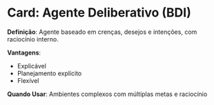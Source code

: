 # Card: Agente Deliberativo (BDI)

**Definição**: Agente baseado em crenças, desejos e intenções, com raciocínio interno.

**Vantagens**:
- Explicável
- Planejamento explícito
- Flexível

**Quando Usar**:
Ambientes complexos com múltiplas metas e raciocínio
